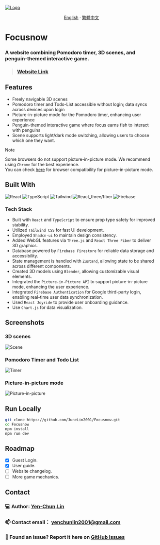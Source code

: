
[![Logo](https://i.imgur.com/dmvHjJo.png)](https://focus-46561.web.app/)
<div align="center">

[English](./README.md) · [繁體中文](./docs/README_zh-TW.md)

</div>


# Focusnow

### A website combining Pomodoro timer, 3D scenes, and penguin-themed interactive game.
> ### <a href="https://focus-46561.web.app/">Website Link</a> 

## Features

- Freely navigable 3D scenes
- Pomodoro timer and Todo-List accessible without login; data syncs across devices upon login
- Picture-in-picture mode for the Pomodoro timer, enhancing user experience
- Penguin-themed interactive game where focus earns fish to interact with penguins
- Scene supports light/dark mode switching, allowing users to choose which one they want.

> [!NOTE]
> Some browsers do not support picture-in-picture mode. We recommend using `Chrome` for the best experience.  
> You can check [here](https://developer.mozilla.org/en-US/docs/Web/API/Picture-in-Picture_API#browser_compatibility) for browser compatibility for picture-in-picture mode.


## Built With

![React](https://img.shields.io/badge/react-%2320232a.svg?style=for-the-badge&logo=react&logoColor=%2361DAFB)
![TypeScript](https://img.shields.io/badge/typescript-%23007ACC.svg?style=for-the-badge&logo=typescript&logoColor=white)
![Tailwind](https://img.shields.io/badge/tailwindcss-%2338B2AC.svg?style=for-the-badge&logo=tailwind-css&logoColor=white)
![React_three/fiber](https://img.shields.io/badge/react_three/fiber-black?style=for-the-badge&logo=three.js&logoColor=white)
![Firebase](https://img.shields.io/badge/firebase-a08021?style=for-the-badge&logo=firebase&logoColor=ffcd34)


### Tech Stack

- Built with `React` and `TypeScript` to ensure prop type safety for improved stability.
- Utilized `Tailwind CSS` for fast UI development.
- Employed `Shadcn-ui` to maintain design consistency.
- Added WebGL features via `Three.js` and `React Three Fiber` to deliver 3D graphics.
- Database powered by `Firebase Firestore` for reliable data storage and accessibility.
- State management is handled with `Zustand`, allowing state to be shared across different components.
- Created 3D models using `Blender`, allowing customizable visual elements.
- Integrated the `Picture-in-Picture API` to support picture-in-picture mode, enhancing the user experience.
- Integrated `Firebase Authentication` for Google third-party login, enabling real-time user data synchronization.
- Used `React Joyride` to provide user onboarding guidance.
- Use `Chart.js` for data visualization.


## Screenshots

### 3D scenes
![Scene](./screenshots/685wGIF.gif)

### Pomodoro Timer and Todo List
![Timer](./screenshots/Timer.gif)

### Picture-in-picture mode
![Picture-in-picture](./screenshots/pipGIF.gif)


## Run Locally

```bash
git clone https://github.com/JuneLin2001/Focusnow.git
cd Focusnow
npm install
npm run dev
```

## Roadmap
- [x] Guest Login.
- [x] User guide.
- [ ] Website changelog.
- [ ] More game mechanics.
  
## Contact

### 💻 Author: [Yen-Chun,Lin](https://github.com/JuneLin2001)
### 📫 Contact email： yenchunlin2001@gmail.com
### 🐞 Found an issue? Report it here on [GitHub Issues](https://github.com/JuneLin2001/Focusnow/issues)

